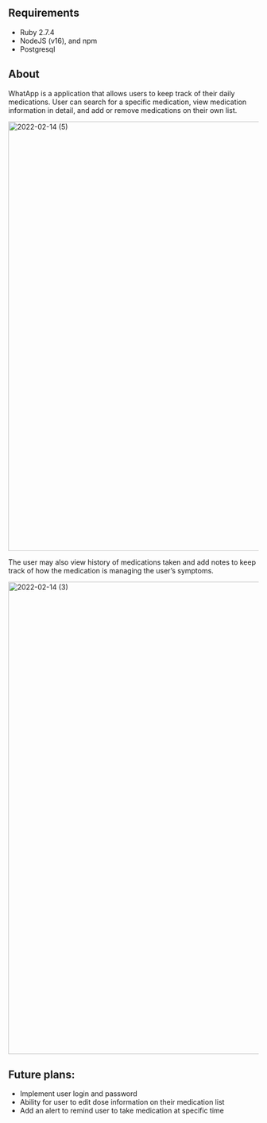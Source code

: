 ## Requirements

- Ruby 2.7.4
- NodeJS (v16), and npm
- Postgresql

## About 
WhatApp is a application that allows users to keep track of their daily medications. User can search for a specific medication, view medication information in detail, and add or remove medications on their own list.

<img width="864" alt="2022-02-14 (5)" src="https://user-images.githubusercontent.com/88293240/153938394-928b86e1-ca4f-40d4-8e8d-83e479db7420.png">


The user may also view history of medications taken and add notes to keep track of how the medication is managing the user’s symptoms. 

<img width="950" alt="2022-02-14 (3)" src="https://user-images.githubusercontent.com/88293240/153937224-3741424e-0dd1-4fa3-94d7-fd264d879c9b.png">

## Future plans:
- Implement user login and password
- Ability for user to edit dose information on their medication list
- Add an alert to remind user to take medication at specific time
